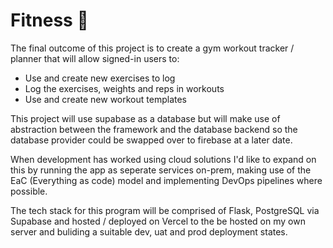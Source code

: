 # Fitness 💯

The final outcome of this project is to create a gym workout tracker / planner that will allow signed-in users to:
* Use and create new exercises to log
* Log the exercises, weights and reps in workouts
* Use and create new workout templates

This project will use supabase as a database but will make use of abstraction between the framework and the database backend so the database provider could be swapped over to firebase at a later date.

When development has worked using cloud solutions I'd like to expand on this by running the app as seperate services on-prem, making use of the EaC (Everything as code) model and implementing DevOps pipelines where possible.

The tech stack for this program will be comprised of Flask, PostgreSQL via Supabase and hosted / deployed on Vercel to the be hosted on my own server and buliding a suitable dev, uat and prod deployment states.